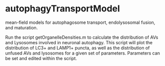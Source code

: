 # autophagyTransportModel
mean-field models for autophagosome transport, endolysosomal fusion, and maturation.

Run the script getOrganelleDensities.m to calculate the distribution of AVs and Lysosomes involved in neuronal autophagy. This script will plot the distribution of LC3+ and LAMP1+ puncta, as well as the distribution of unfused AVs and lysosomes for a given set of parameters. Parameters can be set and edited within the script.